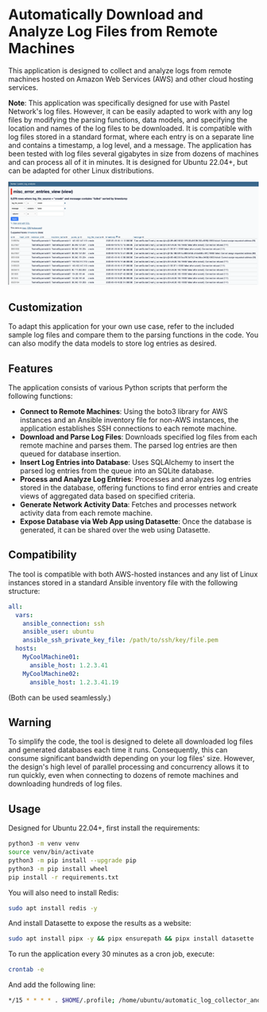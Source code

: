 # Automatically Download and Analyze Log Files from Remote Machines

This application is designed to collect and analyze logs from remote machines hosted on Amazon Web Services (AWS) and other cloud hosting services.

**Note**: This application was specifically designed for use with Pastel Network's log files. However, it can be easily adapted to work with any log files by modifying the parsing functions, data models, and specifying the location and names of the log files to be downloaded. It is compatible with log files stored in a standard format, where each entry is on a separate line and contains a timestamp, a log level, and a message. The application has been tested with log files several gigabytes in size from dozens of machines and can process all of it in minutes. It is designed for Ubuntu 22.04+, but can be adapted for other Linux distributions.

![Demo Screenshot:](https://raw.githubusercontent.com/Dicklesworthstone/automatic_log_collector_and_analyzer/main/demo_screenshot.png)

## Customization

To adapt this application for your own use case, refer to the included sample log files and compare them to the parsing functions in the code. You can also modify the data models to store log entries as desired.

## Features

The application consists of various Python scripts that perform the following functions:

* **Connect to Remote Machines**: Using the boto3 library for AWS instances and an Ansible inventory file for non-AWS instances, the application establishes SSH connections to each remote machine.
* **Download and Parse Log Files**: Downloads specified log files from each remote machine and parses them. The parsed log entries are then queued for database insertion.
* **Insert Log Entries into Database**: Uses SQLAlchemy to insert the parsed log entries from the queue into an SQLite database.
* **Process and Analyze Log Entries**: Processes and analyzes log entries stored in the database, offering functions to find error entries and create views of aggregated data based on specified criteria.
* **Generate Network Activity Data**: Fetches and processes network activity data from each remote machine.
* **Expose Database via Web App using Datasette**: Once the database is generated, it can be shared over the web using Datasette.

## Compatibility

The tool is compatible with both AWS-hosted instances and any list of Linux instances stored in a standard Ansible inventory file with the following structure:

```yaml
all:
  vars:
    ansible_connection: ssh
    ansible_user: ubuntu
    ansible_ssh_private_key_file: /path/to/ssh/key/file.pem
  hosts:
    MyCoolMachine01:
      ansible_host: 1.2.3.41
    MyCoolMachine02:
      ansible_host: 1.2.3.41.19
```

(Both can be used seamlessly.)

## Warning

To simplify the code, the tool is designed to delete all downloaded log files and generated databases each time it runs. Consequently, this can consume significant bandwidth depending on your log files' size. However, the design's high level of parallel processing and concurrency allows it to run quickly, even when connecting to dozens of remote machines and downloading hundreds of log files.

## Usage

Designed for Ubuntu 22.04+, first install the requirements:

```bash
python3 -m venv venv
source venv/bin/activate
python3 -m pip install --upgrade pip
python3 -m pip install wheel
pip install -r requirements.txt
```

You will also need to install Redis:

```bash
sudo apt install redis -y
```

And install Datasette to expose the results as a website:

```bash
sudo apt install pipx -y && pipx ensurepath && pipx install datasette
```

To run the application every 30 minutes as a cron job, execute:

```bash
crontab -e
```

And add the following line:

```bash
*/15 * * * * . $HOME/.profile; /home/ubuntu/automatic_log_collector_and_analyzer/venv/bin/python /home/ubuntu/automatic_log_collector_and_analyzer/automatic_log_collector_and_analyzer.py >> /home/ubuntu/automatic_log_collector_and_analyzer/log_$(date +\%Y-\%m-\%dT\%H_\%M_\%S).log 2>&1
```
